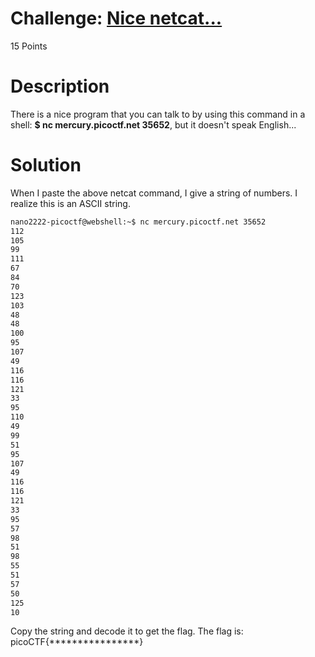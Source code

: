 # Challenge: [Nice netcat...](https://play.picoctf.org/practice/challenge/156)
15 Points
# Description 
There is a nice program that you can talk to by using this command in a shell: **$ nc mercury.picoctf.net 35652**, but it doesn't speak English...
# Solution
When I paste the above netcat command, I give a string of numbers. I realize this is an ASCII string. 

```sh
nano2222-picoctf@webshell:~$ nc mercury.picoctf.net 35652
112 
105 
99 
111 
67 
84 
70 
123 
103 
48 
48 
100 
95 
107 
49 
116 
116 
121 
33 
95 
110 
49 
99 
51 
95 
107 
49 
116 
116 
121 
33 
95 
57 
98 
51 
98 
55 
51 
57 
50 
125 
10 
```

Copy the string and decode it to get the flag.
The flag is: picoCTF{****************} 